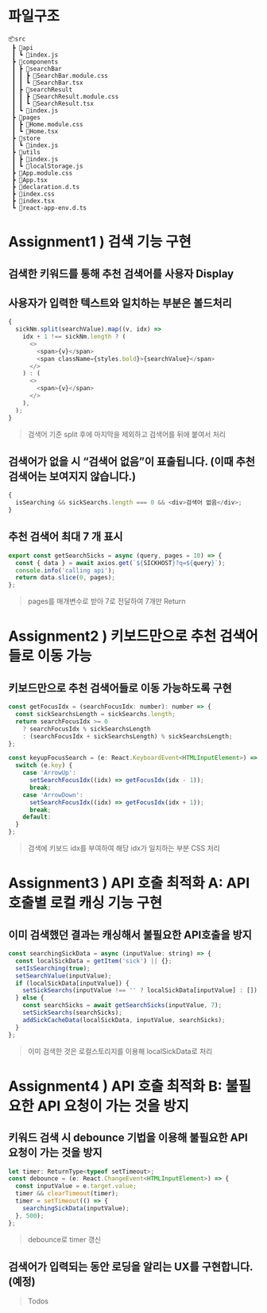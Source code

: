 # 파일구조

```
📦src
 ┣ 📂api
 ┃ ┗ 📜index.js
 ┣ 📂components
 ┃ ┣ 📂searchBar
 ┃ ┃ ┣ 📜SearchBar.module.css
 ┃ ┃ ┗ 📜SearchBar.tsx
 ┃ ┣ 📂searchResult
 ┃ ┃ ┣ 📜SearchResult.module.css
 ┃ ┃ ┗ 📜SearchResult.tsx
 ┃ ┗ 📜index.js
 ┣ 📂pages
 ┃ ┣ 📜Home.module.css
 ┃ ┗ 📜Home.tsx
 ┣ 📂store
 ┃ ┗ 📜index.js
 ┣ 📂utils
 ┃ ┣ 📜index.js
 ┃ ┗ 📜localStorage.js
 ┣ 📜App.module.css
 ┣ 📜App.tsx
 ┣ 📜declaration.d.ts
 ┣ 📜index.css
 ┣ 📜index.tsx
 ┗ 📜react-app-env.d.ts
```

# Assignment1 ) 검색 기능 구현

## 검색한 키워드를 통해 추천 검색어를 사용자 Display

## 사용자가 입력한 텍스트와 일치하는 부분은 볼드처리

```js
{
  sickNm.split(searchValue).map((v, idx) =>
    idx + 1 !== sickNm.length ? (
      <>
        <span>{v}</span>
        <span className={styles.bold}>{searchValue}</span>
      </>
    ) : (
      <>
        <span>{v}</span>
      </>
    ),
  );
}
```

> 검색어 기준 split 후에 마지막을 제외하고 검색어를 뒤에 붙여서 처리

## 검색어가 없을 시 “검색어 없음”이 표출됩니다. (이때 추천 검색어는 보여지지 않습니다.)

```js
{
  isSearching && sickSearchs.length === 0 && <div>검색어 없음</div>;
}
```

## 추천 검색어 최대 7 개 표시

```js
export const getSearchSicks = async (query, pages = 10) => {
  const { data } = await axios.get(`${SICKHOST}?q=${query}`);
  console.info('calling api');
  return data.slice(0, pages);
};
```

> pages를 매개변수로 받아 7로 전달하여 7개만 Return

# Assignment2 ) 키보드만으로 추천 검색어들로 이동 가능

## 키보드만으로 추천 검색어들로 이동 가능하도록 구현

```js
const getFocusIdx = (searchFocusIdx: number): number => {
  const sickSearchsLength = sickSearchs.length;
  return searchFocusIdx >= 0
    ? searchFocusIdx % sickSearchsLength
    : (searchFocusIdx + sickSearchsLength) % sickSearchsLength;
};

const keyupFocusSearch = (e: React.KeyboardEvent<HTMLInputElement>) => {
  switch (e.key) {
    case 'ArrowUp':
      setSearchFocusIdx((idx) => getFocusIdx(idx - 1));
      break;
    case 'ArrowDown':
      setSearchFocusIdx((idx) => getFocusIdx(idx + 1));
      break;
    default:
  }
};
```

> 검색에 키보드 idx를 부여하여 해당 idx가 일치하는 부분 CSS 처리

# Assignment3 ) API 호출 최적화 A: API 호출별 로컬 캐싱 기능 구현

## 이미 검색했던 결과는 캐싱해서 불필요한 API호출을 방지

```js
const searchingSickData = async (inputValue: string) => {
  const localSickData = getItem('sick') || {};
  setIsSearching(true);
  setSearchValue(inputValue);
  if (localSickData[inputValue]) {
    setSickSearchs(inputValue !== '' ? localSickData[inputValue] : []);
  } else {
    const searchSicks = await getSearchSicks(inputValue, 7);
    setSickSearchs(searchSicks);
    addSickCacheData(localSickData, inputValue, searchSicks);
  }
};
```

> 이미 검색한 것은 로컬스토리지를 이용해 localSickData로 처리

# Assignment4 ) API 호출 최적화 B: 불필요한 API 요청이 가는 것을 방지

## 키워드 검색 시 debounce 기법을 이용해 불필요한 API 요청이 가는 것을 방지

```js
let timer: ReturnType<typeof setTimeout>;
const debounce = (e: React.ChangeEvent<HTMLInputElement>) => {
  const inputValue = e.target.value;
  timer && clearTimeout(timer);
  timer = setTimeout(() => {
    searchingSickData(inputValue);
  }, 500);
};
```

> debounce로 timer 갱신

## 검색어가 입력되는 동안 로딩을 알리는 UX를 구현합니다. (예정)

> Todos
